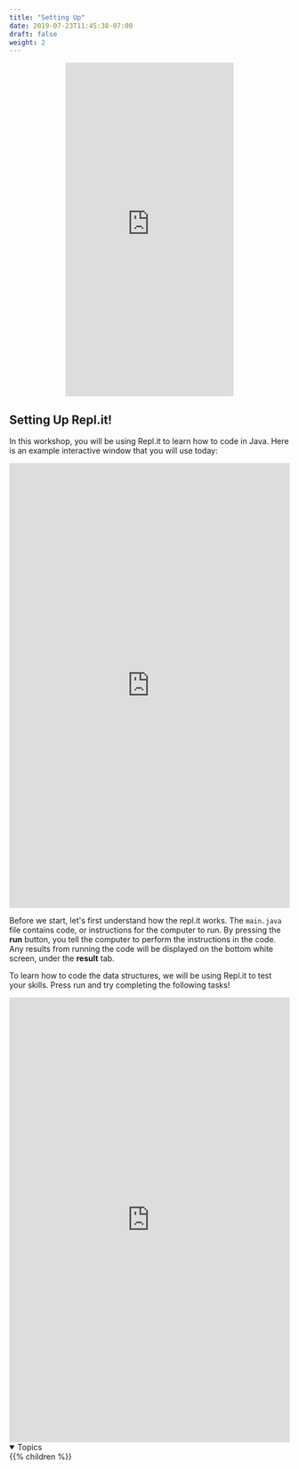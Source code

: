 ```yaml
---
title: "Setting Up"
date: 2019-07-23T11:45:38-07:00
draft: false
weight: 2
---
```


<p style="text-align: center;"><iframe width="60%" height="600px" src="https://www.youtube.com/embed/hc_MI3aNF3U" frameborder="0" allow="accelerometer; autoplay; clipboard-write; encrypted-media; gyroscope; picture-in-picture" allowfullscreen></iframe></p>

<link rel="stylesheet" href="../../style.css">

## Setting Up Repl.it!

In this workshop, you will be using Repl.it to learn how to code in Java. Here is an example interactive window that you will use today:

<iframe height="800px" width="100%" src="https://replit.com/@waterdud/helloWorld?lite=true" scrolling="no" frameborder="no" allowtransparency="true" allowfullscreen="true" sandbox="allow-forms allow-pointer-lock allow-popups allow-same-origin allow-scripts allow-modals"></iframe>


Before we start, let's first understand how the repl.it works. The `main.java` file contains code, or instructions for the computer to run. By pressing the **run** button, you tell the computer to perform the instructions in the code. Any results from running the code will be displayed on the bottom white screen, under the **result** tab.


To learn how to code the data structures, we will be using Repl.it to test your skills. Press run and try completing the following tasks!

<iframe height="800px" width="100%" src="https://repl.it/@waterdud/NuevoIntro?lite=true" scrolling="no" frameborder="no" allowtransparency="true" allowfullscreen="true" sandbox="allow-forms allow-pointer-lock allow-popups allow-same-origin allow-scripts allow-modals"></iframe>



<details open>
<summary>Topics</summary>
{{% children %}}
</details>